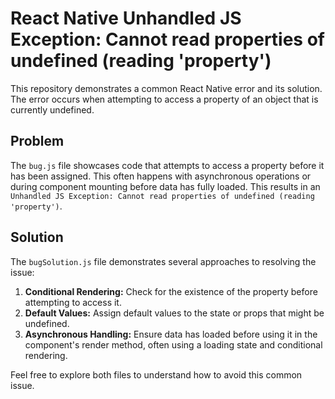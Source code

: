 # React Native Unhandled JS Exception: Cannot read properties of undefined (reading 'property')

This repository demonstrates a common React Native error and its solution. The error occurs when attempting to access a property of an object that is currently undefined.

## Problem
The `bug.js` file showcases code that attempts to access a property before it has been assigned.  This often happens with asynchronous operations or during component mounting before data has fully loaded.  This results in an `Unhandled JS Exception: Cannot read properties of undefined (reading 'property')`.

## Solution
The `bugSolution.js` file demonstrates several approaches to resolving the issue:

1. **Conditional Rendering:** Check for the existence of the property before attempting to access it.
2. **Default Values:** Assign default values to the state or props that might be undefined.
3. **Asynchronous Handling:** Ensure data has loaded before using it in the component's render method, often using a loading state and conditional rendering.

Feel free to explore both files to understand how to avoid this common issue.